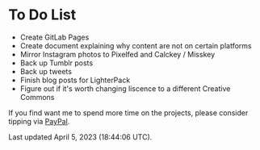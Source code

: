 # To Do List
- Create GitLab Pages
- Create document explaining why content are not on certain platforms
- Mirror Instagram photos to Pixelfed and Calckey / Misskey
- Back up Tumblr posts
- Back up tweets
- Finish blog posts for LighterPack
- Figure out if it's worth changing liscence to a different Creative Commons

If you find want me to spend more time on the projects, please consider tipping via [PayPal](https://paypal.me/bglamours).

Last updated April 5, 2023 (18:44:06 UTC).
